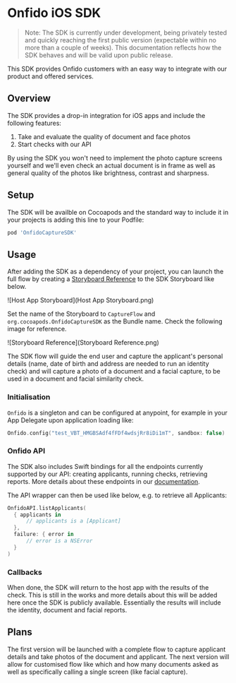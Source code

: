 # Onfido iOS SDK

> Note: The SDK is currently under development, being privately tested and quickly reaching the first public version (expectable within no more than a couple of weeks). This documentation reflects how the SDK behaves and will be valid upon public release.

This SDK provides Onfido customers with an easy way to integrate with our product and offered services.

## Overview

The SDK provides a drop-in integration for iOS apps and include the following features:

1. Take and evaluate the quality of document and face photos
2. Start checks with our API

By using the SDK you won't need to implement the photo capture screens yourself and we'll even check an actual document is in frame as well as general quality of the photos like brightness, contrast and sharpness.

## Setup

The SDK will be availble on Cocoapods and the standard way to include it in your projects is adding this line to your Podfile:

```ruby
pod 'OnfidoCaptureSDK'
```

## Usage

After adding the SDK as a dependency of your project, you can launch the full flow by creating a [Storyboard Reference](https://developer.apple.com/library/ios/recipes/xcode_help-IB_storyboard/Chapters/AddSBReference.html) to the SDK Storyboard like below.

![Host App Storyboard](Host App Storyboard.png)

Set the name of the Storyboard to `CaptureFlow` and `org.cocoapods.OnfidoCaptureSDK` as the Bundle name. Check the following image for reference.

![Storyboard Reference](Storyboard Reference.png)

The SDK flow will guide the end user and capture the applicant's personal details (name, date of birth and address are needed to run an identity check) and will capture a photo of a document and a facial capture, to be used in a document and facial similarity check.

### Initialisation

`Onfido` is a singleton and can be configured at anypoint, for example in your App Delegate upon application loading like: 

```swift
Onfido.config("test_VBT_HMGBSAdf4fFDf4wdsjRr8iDi1mT", sandbox: false)
```

### Onfido API

The SDK also includes Swift bindings for all the endpoints currently supported by our API: creating applicants, running checks, retrieving reports. More details about these endpoints in our [documentation](https://onfido.com/documentation).

The API wrapper can then be used like below, e.g. to retrieve all Applicants:

```swift
OnfidoAPI.listApplicants(
  { applicants in
      // applicants is a [Applicant]
  },
  failure: { error in
      // error is a NSError
  }
)
```

### Callbacks

When done, the SDK will return to the host app with the results of the check.
This is still in the works and more details about this will be added here once the SDK is publicly available. Essentially the results will include the identity, document and facial reports.

## Plans

The first version will be launched with a complete flow to capture applicant details and take photos of the document and applicant.
The next version will allow for customised flow like which and how many documents asked as well as specifically calling a single screen (like facial capture).
